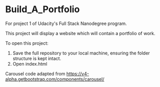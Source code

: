 # Build_A_Portfolio

For project 1 of Udacity's Full Stack Nanodegree program.

This project will display a website which will contain a portfolio of work.

To open this project: <br>
  1. Save the full repository to your local machine, ensuring the folder structure is kept intact.<br>
  2. Open index.html<br>

Carousel code adapted from https://v4-alpha.getbootstrap.com/components/carousel/
